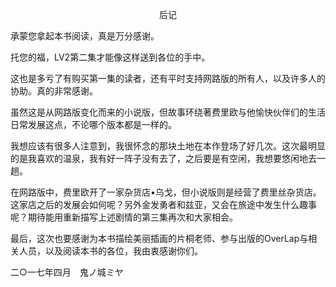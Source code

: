 <p align="center">后记</p>

承蒙您拿起本书阅读，真是万分感谢。

托您的福，LV2第二集才能像这样送到各位的手中。

这也是多亏了有购买第一集的读者，还有平时支持网路版的所有人，以及许多人的协助。真的非常感谢。

虽然这是从网路版变化而来的小说版，但故事环绕著费里欧与他愉快伙伴们的生活日常发展这点，不论哪个版本都是一样的。

我想应该有很多人注意到，我很怀念的那块土地在本作登场了好几次。这次最明显的是我喜欢的温泉，我有好一阵子没有去了，之后要是有空闲，我想要悠闲地去一趟。

在网路版中，费里欧开了一家杂货店•乌戈，但小说版则是经营了费里丝杂货店。这家店之后的发展会如何呢？另外金发勇者和兹亚，又会在旅途中发生什么趣事呢？期待能用重新描写上述剧情的第三集再次和大家相会。

最后，这次也要感谢为本书描绘美丽插画的片桐老师、参与出版的OverLap与相关人员，以及阅读本书的各位，我由衷感谢你们。

二○一七年四月　鬼ノ城ミヤ

